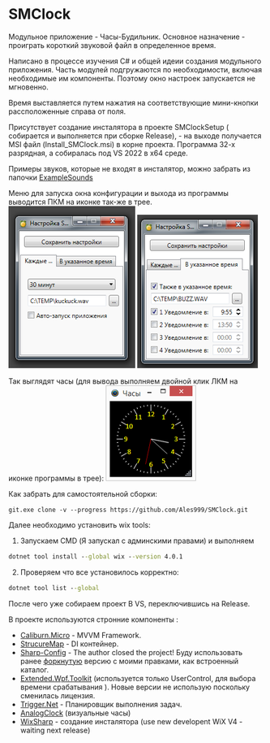 # SMClock
Модульное приложение - Часы-Будильник.
Основное назначение - проиграть короткий звуковой файл в определенное время.

Написано в процессе изучения C# и общей идеии создания модульного приложения.
Часть модулей подгружаются по необходимости, включая необходимые им компоненты.
Поэтому окно настроек запускается не мгновенно. 

Время выставляется путем нажатия на соответствующие мини-кнопки рассположенные справа от поля.

Присутствует создание инсталятора в проекте SMClockSetup ( собирается и выполняется при сборке Release), - на выходе получается MSI файл (Install_SMClock.msi) в корне проекта.
Программа 32-х разрядная, а собиралась под VS 2022 в x64 среде.

Примеры звуков, которые не входят в инсталятор, можно забрать из папочки [ExampleSounds](ExampleSounds)

Меню для запуска окна конфигурации и выхода из программы выводится ПКМ на иконке так-же в трее.
![ScreenShot1](ExampleScreenshot/Scr1.png) ![ScreenShot2](ExampleScreenshot/Scr2.png)

Так выглядят часы (для вывода выполняем двойной клик ЛКМ на иконке программы в трее):
![ScreenShot3](ExampleScreenshot/Scr3.png)


Как забрать для самостоятельной сборки:
```
git.exe clone -v --progress https://github.com/Ales999/SMClock.git
```
Далее необходимо установить wix tools:

1) Запускаем CMD (Я запускал с админскими правами) и выполняем
```cmd
dotnet tool install --global wix --version 4.0.1
```
2) Проверяем что все установилось корректно:
```cmd
dotnet tool list --global
```
После чего уже собираем проект В VS, переключившись на Release.

В проекте используются стронние компоненты :

* [Caliburn.Micro](http://caliburnmicro.com) - MVVM Framework.
* [StrucureMap](http://structuremap.github.io) - DI контейнер.
* [Sharp-Config](https://github.com/ruarai/SharpConfig) - The author closed the project! Буду использовать ранее [форкнутую](https://github.com/Ales999/SharpConfig) версию с моими правками, как встроенный каталог.
* [Extended.Wpf.Toolkit](https://github.com/xceedsoftware/wpftoolkit) (используется только UserControl, для выбора времени срабатывания ). Новые версии не использую поскольку сменилась лицензия.
* [Trigger.Net](https://github.com/Novakov/trigger.net) - Планировщик выполнения задач.
* [AnalogClock](http://www.sabrinacosolo.com/multiclock-visualizzare-un-orologio-analogico/) (визуальные часы)
* [WixSharp](https://github.com/oleg-shilo/wixsharp) - создание инсталятора (use new developent WiX V4 - waiting next release)
